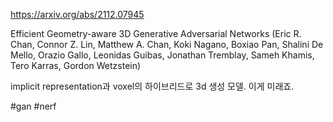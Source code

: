 https://arxiv.org/abs/2112.07945

Efficient Geometry-aware 3D Generative Adversarial Networks (Eric R. Chan, Connor Z. Lin, Matthew A. Chan, Koki Nagano, Boxiao Pan, Shalini De Mello, Orazio Gallo, Leonidas Guibas, Jonathan Tremblay, Sameh Khamis, Tero Karras, Gordon Wetzstein)

implicit representation과 voxel의 하이브리드로 3d 생성 모델. 이게 미래죠.

#gan #nerf 